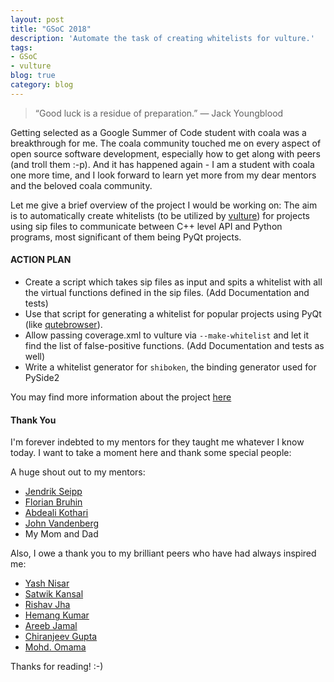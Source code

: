 ```yaml
---
layout: post
title: "GSoC 2018"
description: 'Automate the task of creating whitelists for vulture.'
tags:
- GSoC
- vulture
blog: true
category: blog
---
```


> “Good luck is a residue of preparation.”
> ― Jack Youngblood


Getting selected as a Google Summer of Code student with coala was a
breakthrough for me. The coala community touched me on every aspect of open
source software development, especially how to get along with peers (and troll
them :-p). And it has happened again - I am a student with coala one more time,
and I look forward to learn yet more from my dear mentors and the beloved coala
community.

Let me give a brief overview of the project I would be working on: The aim is
to automatically create whitelists (to be utilized by
[vulture](https://github.com/jendrikseipp/vulture)) for projects using sip
files to communicate between C++ level API and Python programs, most
significant of them being PyQt projects.

#### ACTION PLAN

* Create a script which takes sip files as input and spits a whitelist with all
  the virtual functions defined in the sip files. (Add Documentation and tests)
* Use that script for generating a whitelist for popular projects using PyQt
  (like [qutebrowser](https://github.com/qutebrowser/qutebrowser)).
* Allow passing coverage.xml to vulture via `--make-whitelist` and let it find
  the list of false-positive functions. (Add Documentation and tests as well)
* Write a whitelist generator for `shiboken`, the binding generator used for
  PySide2

You may find more information about the project [here](https://projects.coala.io/#/projects?project=automate_whitelist_creation_for_vulture&lang=en)


#### Thank You

I'm forever indebted to my mentors for they taught me whatever I know today. I
want to take a moment here and thank some special people:

A huge shout out to my mentors:
- [Jendrik Seipp](https://github.com/jendrikseipp)
- [Florian Bruhin](https://github.com/The-Compiler)
- [Abdeali Kothari](https://github.com/AbdealiJK)
- [John Vandenberg](https://github.com/jayvdb)
- My Mom and Dad

Also, I owe a thank you to my brilliant peers who have had always inspired me:
- [Yash Nisar](https://github.com/yash-nisar)
- [Satwik Kansal](https://github.com/satwikkansal)
- [Rishav Jha](https://github.com/aptrishu)
- [Hemang Kumar](https://github.com/hemangsk)
- [Areeb Jamal](https://github.com/iamareebjamal)
- [Chiranjeev Gupta](https://github.com/cran-cg)
- [Mohd. Omama](https://github.com/mohdomama)

Thanks for reading! :-)
